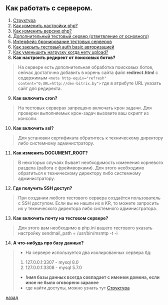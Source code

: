 ## Как работать с сервером.

1. [Структура](structure.md)
2. [Как изменить настройки php?](php_config.md)
3. [Как изменить версию php?](php_version.md)
4. [Дополнительный тестовый сервер (ответвление от основного)](additional_test_server.md)
5. [Интерфейс бронирование тестовых серверов](server_reserve.md)
6. [Как закрыть тестовый auth basic авторизацией](auth_basic.md)
7. [Как уменьшить нагрузку когда нету upload?](default_404png.md)
8. **Как настроить редирект от поисковых ботов?** 
 > На сервере есть дополнительная обработка поисковых ботов, сейчас достаточно добавить в корень сайта файл **redirect.html** с содержимым ```<meta http-equiv="refresh" content="0;URL=http://dev-bitrix.by">``` где в атрибуте URL указать сайт для редиректа.
9. **Как включить cron?**
> На тестовых серверах запрещено включать крон задачи. Для проверки выполняемых крон-задач вызовите ваш скрипт из консоли.
10. **Как включить ssl?**
> Для установки сертификата обратитесь к техническому директору либо системному администратору.
11. **Как изменить DOCUMENT_ROOT?**
> В некоторых случаях бывает необходимость изменения корневого раздела (работа с фреймворками). Для этого необходимо обратиться к техническому директору либо системному администратору.
12. **Где получить SSH доступ?**
> При создании любого тестового сервера создаётся пользователь с SSH доступом. Если вы не нашли их в KR, то можете запросить их у технического директора либо системного администратора.
13. **Как включить почту на тестовом сервере?**
> Для этого вам необходимо в php.ini вашего тестового указать настройку sendmail_path = /usr/bin/msmtp -t -i
14. **А что-нибудь про базу данных?**
> - На сервере используется два изолированных сервера бд:
> 1. 127.0.0.1:3307 - mysql 8.0
> 2. 127.0.0.1:3308 - mysql 5.7.0
> - **!имя базы данных всегда совпадает с именем домена, если иное не было оговорено заранее**
> - где найти доступы, можно узнать тут [Структура](structure.md)


[назад](/README.md)
